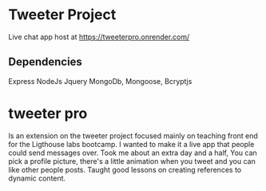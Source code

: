 # Tweeter Project

Live chat app host at https://tweeterpro.onrender.com/

## Dependencies
Express NodeJs Jquery MongoDb, Mongoose, Bcryptjs
 # tweeter pro
 Is an extension on the tweeter project focused mainly on teaching front end for the Ligthouse labs bootcamp. I wanted to make it a live app that people could send messages over. Took me about an extra day and a half, You can pick a profile picture, there's a little animation when you tweet and you can like other people posts. Taught good lessons on creating references to dynamic content.

